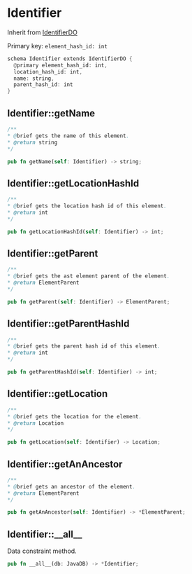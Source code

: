 # Identifier

Inherit from [IdentifierDO](./IdentifierDO.md)

Primary key: `element_hash_id: int`

```rust
schema Identifier extends IdentifierDO {
  @primary element_hash_id: int,
  location_hash_id: int,
  name: string,
  parent_hash_id: int
}
```
## Identifier::getName

```java
/**
* @brief gets the name of this element.
* @return string
*/
```
```rust
pub fn getName(self: Identifier) -> string;
```
## Identifier::getLocationHashId

```java
/**
* @brief gets the location hash id of this element.
* @return int
*/
```
```rust
pub fn getLocationHashId(self: Identifier) -> int;
```
## Identifier::getParent

```java
/**
* @brief gets the ast element parent of the element.
* @return ElementParent 
*/
```
```rust
pub fn getParent(self: Identifier) -> ElementParent;
```
## Identifier::getParentHashId

```java
/**
* @brief gets the parent hash id of this element.
* @return int
*/
```
```rust
pub fn getParentHashId(self: Identifier) -> int;
```
## Identifier::getLocation

```java
/**
* @brief gets the location for the element.
* @return Location
*/
```
```rust
pub fn getLocation(self: Identifier) -> Location;
```
## Identifier::getAnAncestor

```java
/**
* @brief gets an ancestor of the element.
* @return ElementParent 
*/
```
```rust
pub fn getAnAncestor(self: Identifier) -> *ElementParent;
```
## Identifier::\_\_all\_\_

Data constraint method.

```rust
pub fn __all__(db: JavaDB) -> *Identifier;
```
